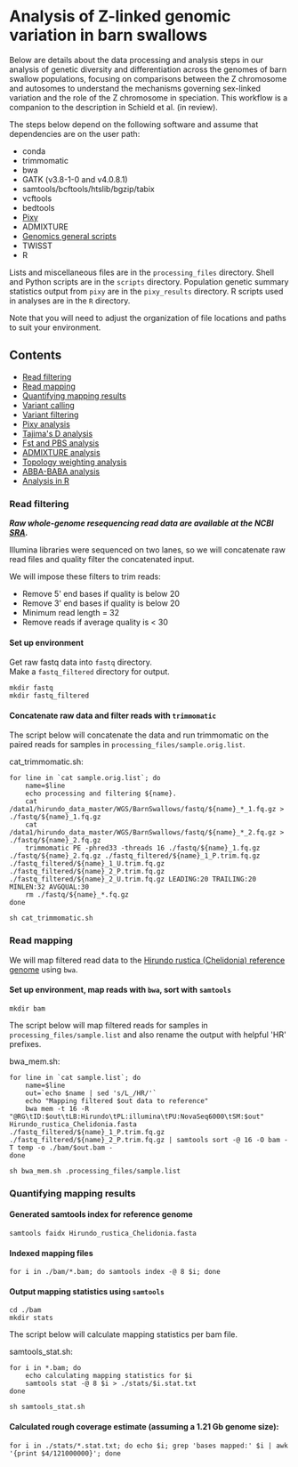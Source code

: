 # Analysis of Z-linked genomic variation in barn swallows

Below are details about the data processing and analysis steps in our analysis of genetic diversity and differentiation across the genomes of barn swallow populations, focusing on comparisons between the Z chromosome and autosomes to understand the mechanisms governing sex-linked variation and the role of the Z chromosome in speciation. This workflow is a companion to the description in Schield et al. (in review).

The steps below depend on the following software and assume that dependencies are on the user path:

* conda
* trimmomatic
* bwa
* GATK (v3.8-1-0 and v4.0.8.1)
* samtools/bcftools/htslib/bgzip/tabix
* vcftools
* bedtools
* [Pixy](https://pixy.readthedocs.io/en/latest/)
* ADMIXTURE
* [Genomics general scripts](https://github.com/simonhmartin/genomics_general)
* TWISST
* R

Lists and miscellaneous files are in the `processing_files` directory.
Shell and Python scripts are in the `scripts` directory.
Population genetic summary statistics output from `pixy` are in the `pixy_results` directory.
R scripts used in analyses are in the `R` directory.

Note that you will need to adjust the organization of file locations and paths to suit your environment.

## Contents

* [Read filtering](#read-filtering)
* [Read mapping](#read-mapping)
* [Quantifying mapping results](#quantifying-mapping-results)
* [Variant calling](#variant-calling)
* [Variant filtering](#variant-filtering)
* [Pixy analysis](#pixy-analysis)
* [Tajima's D analysis](#tajimas-d-analysis)
* [Fst and PBS analysis]($fst-pbs-analysis)
* [ADMIXTURE analysis](#admixture-analysis)
* [Topology weighting analysis](#topology-weighting-analysis)
* [ABBA-BABA analysis](#abba-baba-analysis)
* [Analysis in R](#analysis-in-r)

### Read filtering

__*Raw whole-genome resequencing read data are available at the NCBI [SRA](https://www.ncbi.nlm.nih.gov/bioproject/PRJNA323498/).*__

Illumina libraries were sequenced on two lanes, so we will concatenate raw read files and quality filter the concatenated input.

We will impose these filters to trim reads:

* Remove 5' end bases if quality is below 20
* Remove 3' end bases if quality is below 20
* Minimum read length = 32
* Remove reads if average quality is < 30

#### Set up environment

Get raw fastq data into `fastq` directory. <br /> Make a `fastq_filtered` directory for output.

```
mkdir fastq
mkdir fastq_filtered
```

#### Concatenate raw data and filter reads with `trimmomatic`

The script below will concatenate the data and run trimmomatic on the paired reads for samples in `processing_files/sample.orig.list`.

cat_trimmomatic.sh:

```
for line in `cat sample.orig.list`; do
	name=$line
	echo processing and filtering ${name}.
	cat /data1/hirundo_data_master/WGS/BarnSwallows/fastq/${name}_*_1.fq.gz > ./fastq/${name}_1.fq.gz
	cat /data1/hirundo_data_master/WGS/BarnSwallows/fastq/${name}_*_2.fq.gz > ./fastq/${name}_2.fq.gz
	trimmomatic PE -phred33 -threads 16 ./fastq/${name}_1.fq.gz ./fastq/${name}_2.fq.gz ./fastq_filtered/${name}_1_P.trim.fq.gz ./fastq_filtered/${name}_1_U.trim.fq.gz ./fastq_filtered/${name}_2_P.trim.fq.gz ./fastq_filtered/${name}_2_U.trim.fq.gz LEADING:20 TRAILING:20 MINLEN:32 AVGQUAL:30
	rm ./fastq/${name}_*.fq.gz
done
```

`sh cat_trimmomatic.sh`

### Read mapping

We will map filtered read data to the [Hirundo rustica (Chelidonia) reference genome](http://gigadb.org/dataset/view/id/100531) using `bwa`.

#### Set up environment, map reads with `bwa`, sort with `samtools`

`mkdir bam`

The script below will map filtered reads for samples in `processing_files/sample.list` and also rename the output with helpful 'HR' prefixes.

bwa_mem.sh:

```
for line in `cat sample.list`; do
	name=$line
	out=`echo $name | sed 's/L_/HR/'`
	echo "Mapping filtered $out data to reference"
	bwa mem -t 16 -R "@RG\tID:$out\tLB:Hirundo\tPL:illumina\tPU:NovaSeq6000\tSM:$out" Hirundo_rustica_Chelidonia.fasta ./fastq_filtered/${name}_1_P.trim.fq.gz ./fastq_filtered/${name}_2_P.trim.fq.gz | samtools sort -@ 16 -O bam -T temp -o ./bam/$out.bam -
done
```

`sh bwa_mem.sh .processing_files/sample.list`

### Quantifying mapping results

#### Generated samtools index for reference genome

`samtools faidx Hirundo_rustica_Chelidonia.fasta`

#### Indexed mapping files

`for i in ./bam/*.bam; do samtools index -@ 8 $i; done`

#### Output mapping statistics using `samtools`

```
cd ./bam
mkdir stats
```

The script below will calculate mapping statistics per bam file.

samtools_stat.sh:

```
for i in *.bam; do
	echo calculating mapping statistics for $i
	samtools stat -@ 8 $i > ./stats/$i.stat.txt
done
```

`sh samtools_stat.sh`

#### Calculated rough coverage estimate (assuming a 1.21 Gb genome size):

```
for i in ./stats/*.stat.txt; do echo $i; grep 'bases mapped:' $i | awk '{print $4/121000000}'; done
```






























